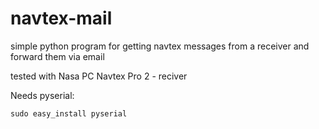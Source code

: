 navtex-mail
===========

simple python program for getting navtex messages from a receiver and forward them via email

tested with Nasa PC Navtex Pro 2 - reciver


Needs pyserial:

```
sudo easy_install pyserial
```
